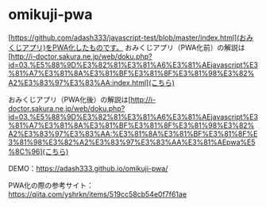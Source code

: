 # omikuji-pwa

[https://github.com/adash333/javascript-test/blob/master/index.html](おみくじアプリ)をPWA化したものです。
おみくじアプリ（PWA化前）の解説は[http://i-doctor.sakura.ne.jp/web/doku.php?id=03.%E5%88%9D%E3%82%81%E3%81%A6%E3%81%AEjavascript%E3%81%A7%E3%81%8A%E3%81%BF%E3%81%8F%E3%81%98%E3%82%A2%E3%83%97%E3%83%AA:index.html](こちら)

おみくじアプリ（PWA化後）の解説は[http://i-doctor.sakura.ne.jp/web/doku.php?id=03.%E5%88%9D%E3%82%81%E3%81%A6%E3%81%AEjavascript%E3%81%A7%E3%81%8A%E3%81%BF%E3%81%8F%E3%81%98%E3%82%A2%E3%83%97%E3%83%AA:%E3%81%8A%E3%81%BF%E3%81%8F%E3%81%98%E3%82%A2%E3%83%97%E3%83%AA%E3%81%AEpwa%E5%8C%96](こちら)

DEMO：https://adash333.github.io/omikuji-pwa/

PWA化の際の参考サイト：https://qiita.com/yshrkn/items/519cc58cb54e0f7f61ae

